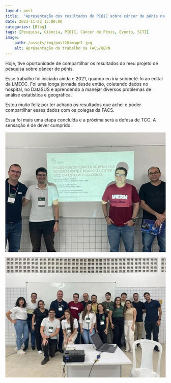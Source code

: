 ```yaml
---
layout: post
title:  "Apresentação dos resultados do PIBIC sobre câncer de pênis na SCTI"
date: 2023-11-23 13:00:00
categories: [Blog]
tags: [Pesquisa, Ciência, PIBIC, Câncer de Pênis, Evento, SCTI]
image: 
    path: /assets/img/post28image1.jpg
    alt: Apresentação do trabalho na FACS/UERN
---
```


Hoje, tive oportunidade de compartilhar os resultados do meu projeto de pesquisa sobre câncer de pênis.

Esse trabalho foi iniciado ainda e 2021, quando eu iria submetê-lo ao edital da LMECC. Foi uma longa jornada desde então, coletando dados no hospital, no DataSUS e aprendendo a manejar diversos problemas de análise estatística e geográfica.

Estou muito feliz por ter achado os resultados que achei e poder compartilhar esses dados com os colegas da FACS.

Essa foi mais uma etapa concluída e a próxima será a defesa de TCC. A sensação é de dever cumprido.

![](/assets/img/post28image2.jpg)

![](/assets/img/post28image3.jpg)